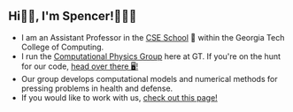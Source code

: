 ## Hi👋🏼, I'm Spencer!👨🏻‍💻

* I am an Assistant Professor in the [CSE School](https://cse.gatech.edu) 🏫 within the Georgia Tech College of Computing.
* I run the [Computational Physics Group](https://comp-physics.group) here at GT. If you're on the hunt for our code, [head over there 🖥️!](https://github.com/comp-physics)
* Our group develops computational models and numerical methods for pressing problems in health and defense.
* If you would like to work with us, [check out this page!](https://comp-physics.group/vacancies.html) 
